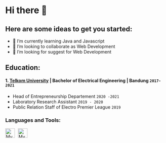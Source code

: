 # Hi there 👋

## Here are some ideas to get you started:
- 🌱 I’m currently learning Java and Javascript
- 👯 I’m looking to collaborate as Web Development
- 🤔 I’m looking for suggest for Web Development

## Education:

#### 1. [Telkom University](https://telkomuniversity.ac.id/) | Bachelor of Electrical Engineering | Bandung `2017-2021`
   - Head of Entrepreneurship Departement `2020 -2021`
   - Laboratory Research Assistant `2019 - 2020`
   - Public Relation Staff of Electro Premier League `2019`
   
### Languages and Tools:

<img align="left" alt="MySQL" width="30px" src="https://www.nesabamedia.com/wp-content/uploads/2019/11/Pengertian-JavaScript.png" style="margin-right:10px;" />

<img align="left" alt="MySQL" width="30px" src="https://upload.wikimedia.org/wikipedia/commons/thumb/2/27/PHP-logo.svg/2560px-PHP-logo.svg.png" style="margin-right:10px;" />
